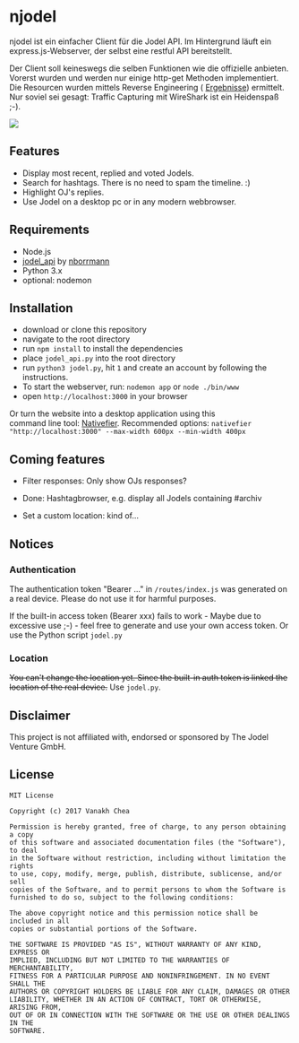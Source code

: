 # njodel

njodel ist ein einfacher Client für die Jodel API. Im Hintergrund läuft ein express.js-Webserver, der selbst eine restful API bereitstellt.

Der Client soll keineswegs die selben Funktionen wie die offizielle anbieten. Vorerst wurden und werden nur einige http-get Methoden implementiert. Die Resourcen wurden mittels Reverse Engineering ( [Ergebnisse](https://github.com/kanonenfutter/njodel/wiki)) ermittelt. Nur soviel sei gesagt: Traffic Capturing mit WireShark ist ein Heidenspaß ;-).

![](https://image.ibb.co/fg3RAa/Screen_Shot_2017_03_24_at_12_11_51.png)

## Features
* Display most recent, replied and voted Jodels.
* Search for hashtags. There is no need to spam the timeline. :)
* Highlight OJ's replies.
* Use Jodel on a desktop pc or in any modern webbrowser.



## Requirements

* Node.js
* [jodel_api](https://github.com/nborrmann/jodel_api) by [nborrmann](https://github.com/nborrmann)
* Python 3.x
* optional: nodemon



## Installation

- download or clone this repository
- navigate to the root directory
- run `npm install` to install the dependencies
- place `jodel_api.py` into the root directory
- run `python3 jodel.py`, hit `1` and create an account by following the instructions.
- To start the webserver, run: `nodemon app` or `node ./bin/www`
- open `http://localhost:3000` in your browser


Or turn the website into a desktop application using this <br>
command line tool: [Nativefier](https://github.com/jiahaog/nativefier).
Recommended options: `nativefier "http://localhost:3000" --max-width 600px --min-width 400px`



## Coming features

- Filter responses: Only show OJs responses?

- Done: Hashtagbrowser, e.g. display all Jodels containing #archiv

- Set a custom location: kind of...



## Notices

### Authentication

The authentication token "Bearer ..." in `/routes/index.js`  was generated on a real device. Please do not use it for harmful purposes. 

If the built-in access token (Bearer xxx) fails to work - Maybe due to excessive use ;-) - feel free to generate and use your own access token. Or use the Python script `jodel.py`
### Location
<s>You can't change the location yet. Since the built-in auth token is linked the location of the real device.</s> Use `jodel.py`.


## Disclaimer
This project is not affiliated with, endorsed or sponsored by The Jodel Venture GmbH.

## License

```
MIT License

Copyright (c) 2017 Vanakh Chea

Permission is hereby granted, free of charge, to any person obtaining a copy
of this software and associated documentation files (the "Software"), to deal
in the Software without restriction, including without limitation the rights
to use, copy, modify, merge, publish, distribute, sublicense, and/or sell
copies of the Software, and to permit persons to whom the Software is
furnished to do so, subject to the following conditions:

The above copyright notice and this permission notice shall be included in all
copies or substantial portions of the Software.

THE SOFTWARE IS PROVIDED "AS IS", WITHOUT WARRANTY OF ANY KIND, EXPRESS OR
IMPLIED, INCLUDING BUT NOT LIMITED TO THE WARRANTIES OF MERCHANTABILITY,
FITNESS FOR A PARTICULAR PURPOSE AND NONINFRINGEMENT. IN NO EVENT SHALL THE
AUTHORS OR COPYRIGHT HOLDERS BE LIABLE FOR ANY CLAIM, DAMAGES OR OTHER
LIABILITY, WHETHER IN AN ACTION OF CONTRACT, TORT OR OTHERWISE, ARISING FROM,
OUT OF OR IN CONNECTION WITH THE SOFTWARE OR THE USE OR OTHER DEALINGS IN THE
SOFTWARE.
```
